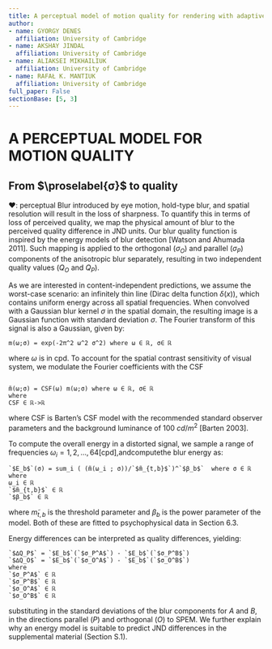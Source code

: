 ```yaml
---
title: A perceptual model of motion quality for rendering with adaptive refresh-rate and resolution
author:
- name: GYORGY DENES
  affiliation: University of Cambridge
- name: AKSHAY JINDAL
  affiliation: University of Cambridge
- name: ALIAKSEI MIKHAILIUK
  affiliation: University of Cambridge
- name: RAFAŁ K. MANTIUK
  affiliation: University of Cambridge
full_paper: False
sectionBase: [5, 3]
---
```

# A PERCEPTUAL MODEL FOR MOTION QUALITY
## From $\proselabel{σ}$ to quality
❤: perceptual
Blur introduced by eye motion, hold-type blur, and spatial resolution will result in the loss of sharpness. To quantify this in terms of loss of perceived quality, we map the physical amount of blur to the perceived quality difference in JND units. Our blur quality function is inspired by the energy models of blur detection [Watson and Ahumada 2011]. Such mapping is applied to the orthogonal ($σ_O$) and parallel ($σ_P$) components of the anisotropic blur separately, resulting in two independent quality values ($Q_O$ and $Q_P$).

As we are interested in content-independent predictions, we assume the worst-case scenario: an infinitely thin line (Dirac delta function $δ(x)$), which contains uniform energy across all spatial frequencies. When convolved with <span class="def:σ">a Gaussian blur kernel $σ$ in the spatial domain</span>, the resulting image is a Gaussian function with standard deviation $σ$. The Fourier transform of this signal is also a Gaussian, given by:

``` iheartla
m(ω;σ) = exp(-2π^2 ω^2 σ^2) where ω ∈ ℝ, σ∈ ℝ
```

where <span class="def:ω">$ω$ is in cpd</span>. To account for the spatial contrast sensitivity of visual system, we modulate the Fourier coefficients with the CSF


``` iheartla

m̃(ω;σ) = CSF(ω) m(ω;σ) where ω ∈ ℝ, σ∈ ℝ
where
CSF ∈ ℝ->ℝ

```
where CSF is Barten’s CSF model with the recommended standard observer parameters and the background luminance of 100 $cd/m^2$ [Barten 2003].

To compute the overall energy in a distorted signal, we sample a range of frequencies $ω_i={1,2,...,64}$[cpd],andcomputethe blur energy as:

``` iheartla
`$E_b$`(σ) = sum_i ( (m̃(ω_i ; σ))/`$m̃_{t,b}$`)^`$β_b$`  where σ ∈ ℝ
where
ω_i ∈ ℝ
`$m̃_{t,b}$` ∈ ℝ
`$β_b$` ∈ ℝ
```

where <span class="def:m̃_{t,b}">$m̃_{t,b}$ is the threshold parameter</span> and <span class="def:β_b">$β_b$ is the power parameter of the model</span>. Both of these are fitted to psychophysical data in Section 6.3.

Energy differences can be interpreted as quality differences, yielding:

``` iheartla
`$∆Q_P$` = `$E_b$`(`$σ_P^A$`) - `$E_b$`(`$σ_P^B$`)
`$∆Q_O$` = `$E_b$`(`$σ_O^A$`) - `$E_b$`(`$σ_O^B$`)
where
`$σ_P^A$` ∈ ℝ
`$σ_P^B$` ∈ ℝ
`$σ_O^A$` ∈ ℝ
`$σ_O^B$` ∈ ℝ
```
substituting in the standard deviations of the blur components for $A$ and $B$, in the directions parallel ($P$) and orthogonal ($O$) to SPEM. We further explain why an energy model is suitable to predict
JND differences in the supplemental material (Section S.1).
















